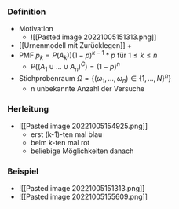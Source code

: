 ### Definition
+ Motivation 
	+ ![[Pasted image 20221005151313.png]]
+ [[Urnenmodell mit Zurücklegen]]
	+ 
+ PMF $p_k=P(A_k))(1-p)^{k-1}*p$ für $1≤k≤n$
	+ $P((A_1∪...∪A_n)^C)=(1-p)^n$
+ Stichprobenraum $Ω=\{(ω_1,...,ω_n)∈\{1,...,N\}^n\}$
	+ n unbekannte Anzahl der Versuche

### Herleitung
+ ![[Pasted image 20221005154925.png]]
	+ erst (k-1)-ten mal blau
	+ beim k-ten mal rot
	+ beliebige Möglichkeiten danach

### Beispiel
+ ![[Pasted image 20221005151313.png]]
+ ![[Pasted image 20221005155609.png]]